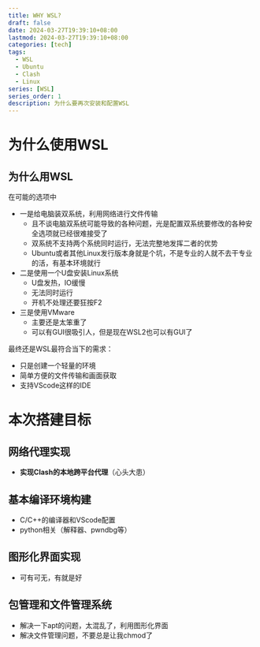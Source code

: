 ```yaml
---
title: WHY WSL?
draft: false
date: 2024-03-27T19:39:10+08:00
lastmod: 2024-03-27T19:39:10+08:00
categories: [tech]
tags:
  - WSL
  - Ubuntu
  - Clash
  - Linux
series: [WSL]  
series_order: 1
description: 为什么要再次安装和配置WSL
---
```


# 为什么使用WSL

## 为什么用WSL
在可能的选项中
* 一是给电脑装双系统，利用网络进行文件传输
	* 且不谈电脑双系统可能导致的各种问题，光是配置双系统要修改的各种安全选项就已经很难接受了
	* 双系统不支持两个系统同时运行，无法完整地发挥二者的优势
	* Ubuntu或者其他Linux发行版本身就是个坑，不是专业的人就不去干专业的活，有基本环境就行
* 二是使用一个U盘安装Linux系统
	* U盘发热，IO缓慢
	* 无法同时运行
	* 开机不处理还要狂按F2
* 三是使用VMware
	* 主要还是太笨重了
	* 可以有GUI很吸引人，但是现在WSL2也可以有GUI了

最终还是WSL最符合当下的需求：
* 只是创建一个轻量的环境
* 简单方便的文件传输和画面获取
* 支持VScode这样的IDE

# 本次搭建目标
## 网络代理实现
* **实现Clash的本地跨平台代理**（心头大患）

## 基本编译环境构建
* C/C++的编译器和VScode配置
* python相关（解释器、pwndbg等）

## 图形化界面实现
* 可有可无，有就是好

## 包管理和文件管理系统
* 解决一下apt的问题，太混乱了，利用图形化界面
* 解决文件管理问题，不要总是让我chmod了


